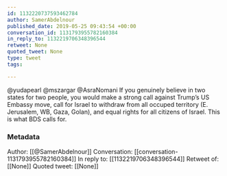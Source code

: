 ```yaml
---
id: 1132220737593462784
author: SamerAbdelnour
published_date: 2019-05-25 09:43:54 +00:00
conversation_id: 1131793955782160384
in_reply_to: 1132219706348396544
retweet: None
quoted_tweet: None
type: tweet
tags:

---
```


@yudapearl @mszargar @AsraNomani If you genuinely believe in two states for two people, you would make a strong call against Trump’s US Embassy move, call for Israel to withdraw from all occuped territory (E. Jerusalem, WB, Gaza, Golan), and equal rights for all citizens of Israel. This is what BDS calls for.

### Metadata

Author: [[@SamerAbdelnour]]
Conversation: [[conversation-1131793955782160384]]
In reply to: [[1132219706348396544]]
Retweet of: [[None]]
Quoted tweet: [[None]]
